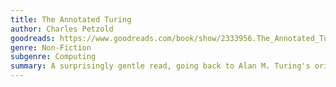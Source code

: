 ```yaml
---
title: The Annotated Turing
author: Charles Petzold
goodreads: https://www.goodreads.com/book/show/2333956.The_Annotated_Turing
genre: Non-Fiction
subgenre: Computing
summary: A surprisingly gentle read, going back to Alan M. Turing's original paper on computation. Highly recommend taking it away on holiday, so you can give it your full attention.
---
```

